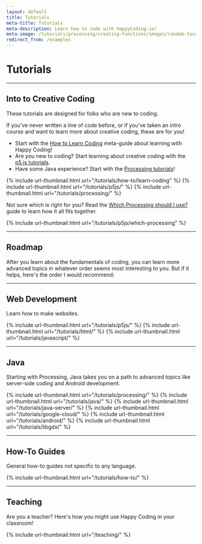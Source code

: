 ```yaml
---
layout: default
title: Tutorials
meta-title: Tutorials
meta-description: Learn how to code with HappyCoding.io!
meta-image: /tutorials/processing/creating-functions/images/random-faces-2.png
redirect_from: /examples
---
```


# Tutorials

---

## Into to Creative Coding

These tutorials are designed for folks who are new to coding.

If you've never written a line of code before, or if you've taken an intro course and want to learn more about creative coding, these are for you!

- Start with the [How to Learn Coding](/tutorials/how-to/learn-coding) meta-guide about learning with Happy Coding!
- Are you new to coding? Start learning about creative coding with the [p5.js tutorials](/tutorials/p5js).
- Have some Java experience? Start with the [Processing tutorials](/tutorials/processing)!

<div class="thumbnail-link-container">
{% include url-thumbnail.html url="/tutorials/how-to/learn-coding" %}
{% include url-thumbnail.html url="/tutorials/p5js/" %}
{% include url-thumbnail.html url="/tutorials/processing/" %}
</div>


Not sure which is right for you? Read the [Which Processing should I use?](/tutorials/p5js/which-processing) guide to learn how it all fits together.

<div class="thumbnail-link-container">
{% include url-thumbnail.html url="/tutorials/p5js/which-processing" %}
<div style="width: 200px;"></div>
<div style="width: 200px;"></div>
</div>

---

## Roadmap

After you learn about the fundamentals of coding, you can learn more advanced topics in whatever order seems most interesting to you. But if it helps, here's the order I would recommend:

<object data="/tutorials/images/tutorial-path.svg"
    type="image/svg+xml" alt="tutorial path"></object>

---

## Web Development

Learn how to make websites.

<div class="thumbnail-link-container">
{% include url-thumbnail.html url="/tutorials/p5js/" %}
{% include url-thumbnail.html url="/tutorials/html/" %}
{% include url-thumbnail.html url="/tutorials/javascript/" %}
</div>

---

## Java

Starting with Processing, Java takes you on a path to advanced topics like server-side coding and Android development.

<div class="thumbnail-link-container">
{% include url-thumbnail.html url="/tutorials/processing/" %}
{% include url-thumbnail.html url="/tutorials/java/" %}
{% include url-thumbnail.html url="/tutorials/java-server/" %}
{% include url-thumbnail.html url="/tutorials/google-cloud/" %}
{% include url-thumbnail.html url="/tutorials/android/" %}
{% include url-thumbnail.html url="/tutorials/libgdx/" %}
</div>

---

## How-To Guides

General how-to guides not specific to any language.

{% include url-thumbnail.html url="/tutorials/how-to/" %}

---

## Teaching

Are you a teacher? Here's how you might use Happy Coding in your classroom!

{% include url-thumbnail.html url="/teaching/" %}
